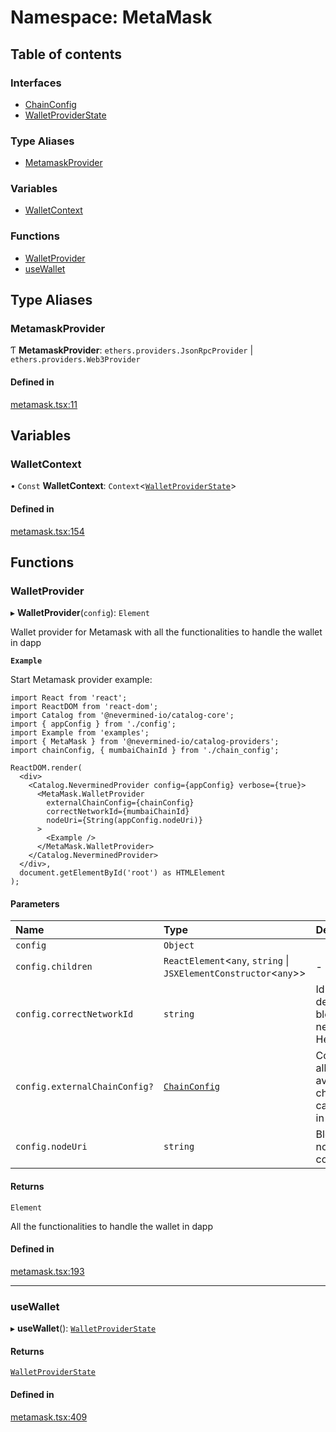 # Namespace: MetaMask

## Table of contents

### Interfaces

- [ChainConfig](../interfaces/MetaMask.ChainConfig.md)
- [WalletProviderState](../interfaces/MetaMask.WalletProviderState.md)

### Type Aliases

- [MetamaskProvider](MetaMask.md#metamaskprovider)

### Variables

- [WalletContext](MetaMask.md#walletcontext)

### Functions

- [WalletProvider](MetaMask.md#walletprovider)
- [useWallet](MetaMask.md#usewallet)

## Type Aliases

### MetamaskProvider

Ƭ **MetamaskProvider**: `ethers.providers.JsonRpcProvider` \| `ethers.providers.Web3Provider`

#### Defined in

[metamask.tsx:11](https://github.com/nevermined-io/components-catalog/blob/658432b/providers/src/metamask.tsx#L11)

## Variables

### WalletContext

• `Const` **WalletContext**: `Context`<[`WalletProviderState`](../interfaces/MetaMask.WalletProviderState.md)\>

#### Defined in

[metamask.tsx:154](https://github.com/nevermined-io/components-catalog/blob/658432b/providers/src/metamask.tsx#L154)

## Functions

### WalletProvider

▸ **WalletProvider**(`config`): `Element`

Wallet provider for Metamask with all the functionalities to handle the wallet in dapp

**`Example`**

Start Metamask provider example:

```tsx
import React from 'react';
import ReactDOM from 'react-dom';
import Catalog from '@nevermined-io/catalog-core';
import { appConfig } from './config';
import Example from 'examples';
import { MetaMask } from '@nevermined-io/catalog-providers';
import chainConfig, { mumbaiChainId } from './chain_config';

ReactDOM.render(
  <div>
    <Catalog.NeverminedProvider config={appConfig} verbose={true}>
      <MetaMask.WalletProvider
        externalChainConfig={chainConfig}
        correctNetworkId={mumbaiChainId}
        nodeUri={String(appConfig.nodeUri)}
      >
        <Example />
      </MetaMask.WalletProvider>
    </Catalog.NeverminedProvider>
  </div>,
  document.getElementById('root') as HTMLElement
);
```

#### Parameters

| Name | Type | Description |
| :------ | :------ | :------ |
| `config` | `Object` |  |
| `config.children` | `ReactElement`<`any`, `string` \| `JSXElementConstructor`<`any`\>\> | - |
| `config.correctNetworkId` | `string` | Id of the default blockchain network in Hexadecimal |
| `config.externalChainConfig?` | [`ChainConfig`](../interfaces/MetaMask.ChainConfig.md) | Config with all the available chains that can be use in the dapp |
| `config.nodeUri` | `string` | Blockchain node url to connect |

#### Returns

`Element`

All the functionalities to handle the wallet in dapp

#### Defined in

[metamask.tsx:193](https://github.com/nevermined-io/components-catalog/blob/658432b/providers/src/metamask.tsx#L193)

___

### useWallet

▸ **useWallet**(): [`WalletProviderState`](../interfaces/MetaMask.WalletProviderState.md)

#### Returns

[`WalletProviderState`](../interfaces/MetaMask.WalletProviderState.md)

#### Defined in

[metamask.tsx:409](https://github.com/nevermined-io/components-catalog/blob/658432b/providers/src/metamask.tsx#L409)
